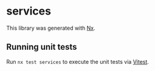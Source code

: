 # services

This library was generated with [Nx](https://nx.dev).

## Running unit tests

Run `nx test services` to execute the unit tests via [Vitest](https://vitest.dev/).
